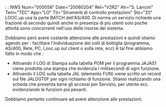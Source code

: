  :  : NWS Num="000058" Date="20060204" Rel="V2R2" Atr="S. Lancini" Tem="TEC" App="LO" Tit="Strumenti di controllo prestazioni" Sts="20"
LOOC.up usa la parte BATCH dell'AS/400. Di norma un servizio richiede una frazione di secondo quindi anche in presenza di più utenti solo poche attività sono concorrenti nell'uso delle risorse del sistema.

Dobbiamo però avere costante attenzione alle prestazioni e quindi stiamo agendo per : 
facilitare l'individuazione dei colli di bottiglia (programma, AS/400, Rete, PC, Looc.up sul client
o sulla rete, ecc)
A tal fine abbiamo fatto in modo che : 
- Attivando il LOG di Stampa sulla tabella PGM per il programma JAJAS1 viene prodotta una stampa
che evidenzia i millisecondi di ogni funzione.
- Attivando il LOG sulla tabella JAL (elemento FUN) viene scritto un record sul file JALOGT0F
per ogni richiamo di funzione. Stiamo realizzando una scheda che presenta bene gli accessi per Servizio, per utente ecc. evidenziando le funzioni più pesanti.

Dobbiamo pertanto continuare ad avere attenzione alle prestazioni.
